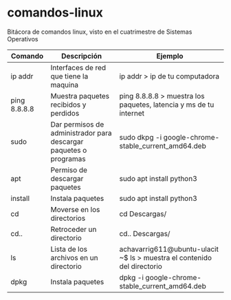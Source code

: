 # comandos-linux
Bitácora de comandos linux, visto en el cuatrimestre de Sistemas Operativos

Comando | Descripción | Ejemplo
-----|------|-----
ip addr | Interfaces de red que tiene la maquina | ip addr > ip de tu computadora
ping 8.8.8.8 | Muestra paquetes recibidos y perdidos | ping 8.8.8.8 > muestra los paquetes, latencia y ms de tu internet
sudo|Dar permisos de administrador para descargar paquetes o programas|sudo dkpg -i google-chrome-stable_current_amd64.deb
apt|Permiso de descargar paquetes|sudo apt install python3
install|Instala paquetes|sudo apt install python3
cd|Moverse en los directorios|cd Descargas/
cd..|Retroceder un directorio|cd.. Descargas/
ls|Lista de los archivos en un directorio|achavarrig611@ubuntu-ulacit ~$ ls > muestra el contenido del directorio
dpkg|Instala paquetes|dpkg -i google-chrome-stable_current_amd64.deb
